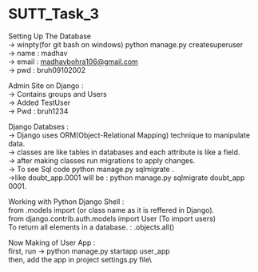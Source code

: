 # SUTT_Task_3


Setting Up The Database\
-> winpty(for git bash on windows) python manage.py createsuperuser\
-> name : madhav\
-> email : madhavbohra106@gmail.com\
-> pwd : bruh09102002


Admin Site on Django :\
-> Contains groups and Users\
-> Added TestUser\
-> Pwd : bruh1234 

Django Databses :\
-> Django uses ORM(Object-Relational Mapping) technique to manipulate data.\
-> classes are like tables in databases and each attribute is like a field.\
-> after making classes run migrations to apply changes.\
-> To see Sql code python manage.py sqlmigrate <app name> <database number>.\
->like doubt_app.0001 will be : python manage.py sqlmigrate doubt_app 0001.  
  
  
Working with Python Django Shell :\
  from <appname>.models import <table name>(or class name as it is reffered in Django).\
  from django.contrib.auth.models import User (To import users)\
  To return all elements in a database. : <databse name>.objects.all()
  
  
Now Making of User App :\
  first, run -> python manage.py startapp user_app\
  then, add the app in project settings.py file\
  
